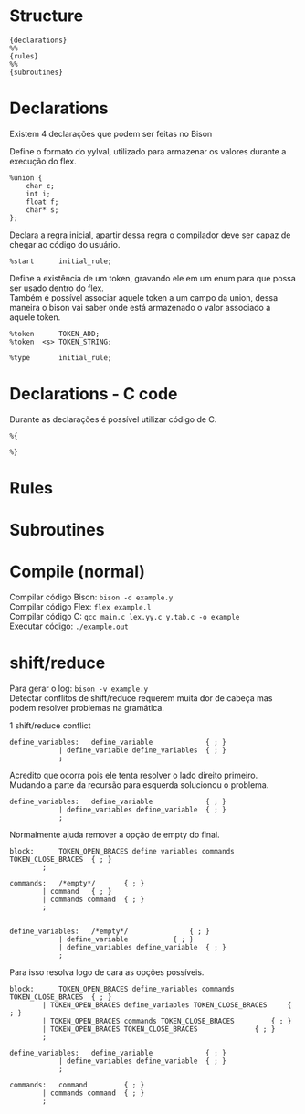 # Structure

```
{declarations}
%%
{rules}
%%
{subroutines}
```

# Declarations
Existem 4 declarações que podem ser feitas no Bison  

Define o formato do yylval, utilizado para armazenar os valores durante a execução do flex.  
```
%union {
	char c;
	int i;
	float f;
	char* s;
};
```

Declara a regra inicial, apartir dessa regra o compilador deve ser capaz de chegar ao código do usuário.  
```
%start		initial_rule;
```

Define a existência de um token, gravando ele em um enum para que possa ser usado dentro do flex.  
Também é possível associar aquele token a um campo da union, dessa maneira o bison vai saber onde está armazenado o valor associado a aquele token.  
```
%token		TOKEN_ADD;
%token	<s>	TOKEN_STRING;
```

```
%type		initial_rule;
```

# Declarations - C code
Durante as declarações é possível utilizar código de C.  

```
%{

%}
```

# Rules

# Subroutines

# Compile (normal)
Compilar código Bison: `bison -d example.y`  
Compilar código Flex: `flex example.l`  
Compilar código C: `gcc main.c lex.yy.c y.tab.c -o example`  
Executar código: `./example.out`  

# shift/reduce
Para gerar o log: `bison -v example.y`  
Detectar conflitos de shift/reduce requerem muita dor de cabeça mas podem resolver problemas na gramática.  

1 shift/reduce conflict  
```
define_variables:	define_variable				{ ; }
			| define_variable define_variables	{ ; }
			;
```
Acredito que ocorra pois ele tenta resolver o lado direito primeiro.  
Mudando a parte da recursão para esquerda solucionou o problema.  
```
define_variables:	define_variable				{ ; }
			| define_variables define_variable	{ ; }
			;
```

Normalmente ajuda remover a opção de empty do final.  
```
block:		TOKEN_OPEN_BRACES define variables commands TOKEN_CLOSE_BRACES 	{ ; }
		;

commands:	/*empty*/		{ ; }
		| command	{ ; }
		| commands command	{ ; }
		;


define_variables:	/*empty*/				{ ; }
			| define_variable			{ ; }
			| define_variables define_variable	{ ; }
			;
```
Para isso resolva logo de cara as opções possíveis.  
```
block:		TOKEN_OPEN_BRACES define_variables commands TOKEN_CLOSE_BRACES 	{ ; }
		| TOKEN_OPEN_BRACES define_variables TOKEN_CLOSE_BRACES 	{ ; }
		| TOKEN_OPEN_BRACES commands TOKEN_CLOSE_BRACES 		{ ; }
		| TOKEN_OPEN_BRACES TOKEN_CLOSE_BRACES 				{ ; }
		;

define_variables:	define_variable				{ ; }
			| define_variables define_variable	{ ; }
			;

commands:	command			{ ; }
		| commands command	{ ; }
		;
```
